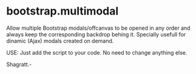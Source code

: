 # bootstrap.multimodal
Allow multiple Bootstrap modals/offcanvas to be opened in any order and always keep the corresponding backdrop behing it.
Specially usefull for dinamic (Ajax) modals created on demand.

USE: Just add the script to your code. No need to change anything else.

Shagratt.-
